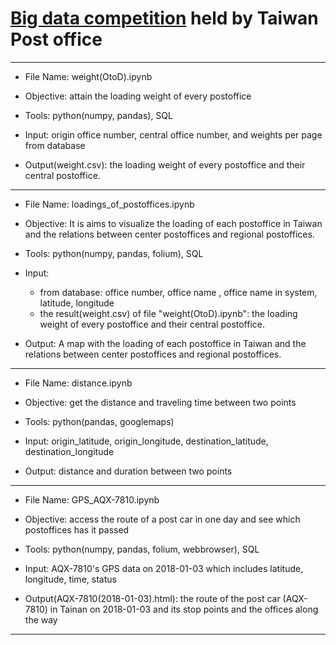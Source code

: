 # <a href="https://bhuntr.com/tw/competitions/49613611210209102w">Big data competition</a> held by Taiwan Post office


***********************
- File Name: weight(OtoD).ipynb

- Objective: attain the loading weight of every postoffice

- Tools: python(numpy, pandas), SQL

- Input: origin office number, central office number, and weights per page from database

- Output(weight.csv): the loading weight of every postoffice and their central postoffice.


***********************
- File Name: loadings_of_postoffices.ipynb

- Objective: It is aims to visualize the loading of each postoffice in Taiwan and the relations between center postoffices and regional postoffices.

- Tools: python(numpy, pandas, folium), SQL

- Input: 
	- from database: office number, office name , office name in system, latitude, longitude
	- the result(weight.csv) of file "weight(OtoD).ipynb": the loading weight of every postoffice and their central postoffice.

- Output: A map with the loading of each postoffice in Taiwan and the relations between center postoffices and regional postoffices.

***********************
- File Name: distance.ipynb

- Objective: get the distance and traveling time between two points

- Tools: python(pandas, googlemaps)

- Input: origin_latitude, origin_longitude, destination_latitude, destination_longitude

- Output: distance and duration between two points

***********************
- File Name: GPS_AQX-7810.ipynb

- Objective: access the route of a post car in one day and see which postoffices has it passed

- Tools: python(numpy, pandas, folium, webbrowser), SQL

- Input: AQX-7810's GPS data on 2018-01-03 which includes latitude, longitude, time, status

- Output(AQX-7810(2018-01-03).html): the route of the post car (AQX-7810) in Tainan on 2018-01-03 and its stop points and the offices along the way

***********************













